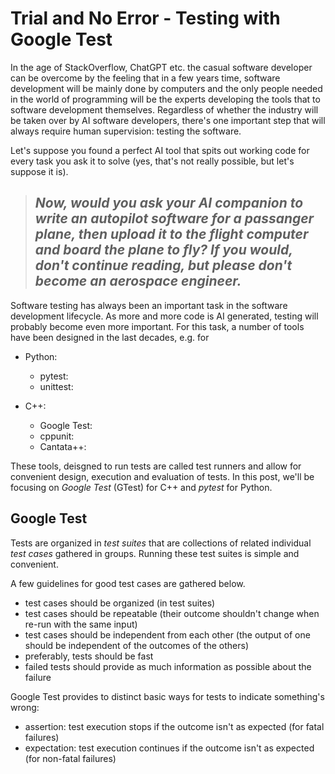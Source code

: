 # Trial and No Error - Testing with Google Test

In the age of StackOverflow, ChatGPT etc. the casual software developer can be overcome by the feeling that in a few years time, software development will be mainly done by computers and the only people needed in the world of programming will be the experts developing the tools that to software development themselves. Regardless of whether the industry will be taken over by AI software developers, there's one important step that will always require human supervision: testing the software.

Let's suppose you found a perfect AI tool that spits out working code for every task you ask it to solve (yes, that's not really possible, but let's suppose it is).

> ## *Now, would you ask your AI companion to write an autopilot software for a passanger plane, then upload it to the flight computer and board the plane to fly? If you would, don't continue reading, but *please* don't become an aerospace engineer.*

Software testing has always been an important task in the software development lifecycle. As more and more code is AI generated, testing will probably become even more important. For this task, a number of tools have been designed in the last decades, e.g. for

* Python:
  - pytest:
  - unittest:
    
* C++:
  - Google Test:
  - cppunit:
  - Cantata++:
 
These tools, deisgned to run tests are called test runners and allow for convenient design, execution and evaluation of tests. In this post, we'll be focusing on *Google Test* (GTest) for C++ and *pytest* for Python.


## Google Test

Tests are organized in *test suites* that are collections of related individual *test cases* gathered in groups. Running these test suites is simple and convenient.

A few guidelines for good test cases are gathered below.

* test cases should be organized (in test suites)
* test cases should be repeatable (their outcome shouldn't change when re-run with the same input)
* test cases should be independent from each other (the output of one should be independent of the outcomes of the others)
* preferably, tests should be fast
* failed tests should provide as much information as possible about the failure

Google Test provides to distinct basic ways for tests to indicate something's wrong:

* assertion: test execution stops if the outcome isn't as expected (for fatal failures)
* expectation: test execution continues if the outcome isn't as expected (for non-fatal failures)
